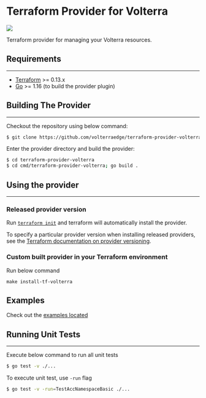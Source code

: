 # Terraform Provider for Volterra

![](https://www.volterra.io/img/main/logo.svg)

Terraform provider for managing your Volterra resources.

## Requirements
------------

-	[Terraform](https://www.terraform.io/downloads.html) >= 0.13.x
-	[Go](https://golang.org/doc/install) >= 1.16 (to build the provider plugin)

## Building The Provider
------------------------

Checkout the repository using below command:

```sh
$ git clone https://github.com/volterraedge/terraform-provider-volterra.git
```

Enter the provider directory and build the provider:

```sh
$ cd terraform-provider-volterra
$ cd cmd/terraform-provider-volterra; go build .
```

## Using the provider
---------------------

### Released provider version

Run [`terraform init`](https://www.terraform.io/docs/commands/init.html) and terraform will automatically install the provider.

To specify a particular provider version when installing released providers, see the [Terraform documentation on provider versioning](https://www.terraform.io/docs/configuration/providers.html#version-provider-versions).

### Custom built provider in your Terraform environment

Run below command

```
make install-tf-volterra
```

## Examples

Check out the [examples located](examples)


## Running Unit Tests
---------------------

Execute below command to run all unit tests

```sh
$ go test -v ./...
```

To execute unit test, use `-run` flag

```sh
$ go test -v -run=TestAccNamespaceBasic ./...
```
